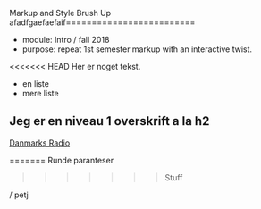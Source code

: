 Markup and Style Brush Up
afadfgaefaefaif=========================

* module: Intro / fall 2018
* purpose: repeat 1st semester markup with an interactive twist.

<<<<<<< HEAD
Her er noget tekst.

* en liste
* mere liste

## Jeg er en niveau 1 overskrift a la h2

[Danmarks Radio](https://www.dr.dk)

=======
Runde paranteser
>>>>>>> Stuff

/ petj
